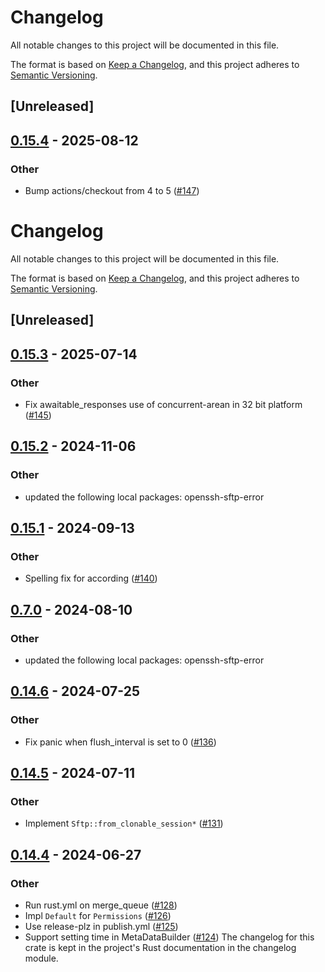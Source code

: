 # Changelog

All notable changes to this project will be documented in this file.

The format is based on [Keep a Changelog](https://keepachangelog.com/en/1.0.0/),
and this project adheres to [Semantic Versioning](https://semver.org/spec/v2.0.0.html).

## [Unreleased]

## [0.15.4](https://github.com/openssh-rust/openssh-sftp-client/compare/openssh-sftp-client-v0.15.3...openssh-sftp-client-v0.15.4) - 2025-08-12

### Other

- Bump actions/checkout from 4 to 5 ([#147](https://github.com/openssh-rust/openssh-sftp-client/pull/147))
# Changelog
All notable changes to this project will be documented in this file.

The format is based on [Keep a Changelog](https://keepachangelog.com/en/1.0.0/),
and this project adheres to [Semantic Versioning](https://semver.org/spec/v2.0.0.html).

## [Unreleased]

## [0.15.3](https://github.com/openssh-rust/openssh-sftp-client/compare/openssh-sftp-client-v0.15.2...openssh-sftp-client-v0.15.3) - 2025-07-14

### Other

- Fix awaitable_responses use of concurrent-arean in 32 bit platform ([#145](https://github.com/openssh-rust/openssh-sftp-client/pull/145))

## [0.15.2](https://github.com/openssh-rust/openssh-sftp-client/compare/openssh-sftp-client-v0.15.1...openssh-sftp-client-v0.15.2) - 2024-11-06

### Other

- updated the following local packages: openssh-sftp-error

## [0.15.1](https://github.com/openssh-rust/openssh-sftp-client/compare/openssh-sftp-client-v0.15.0...openssh-sftp-client-v0.15.1) - 2024-09-13

### Other

- Spelling fix for according ([#140](https://github.com/openssh-rust/openssh-sftp-client/pull/140))

## [0.7.0](https://github.com/openssh-rust/openssh-sftp-client/compare/openssh-sftp-client-lowlevel-v0.6.0...openssh-sftp-client-lowlevel-v0.7.0) - 2024-08-10

### Other
- updated the following local packages: openssh-sftp-error

## [0.14.6](https://github.com/openssh-rust/openssh-sftp-client/compare/openssh-sftp-client-v0.14.5...openssh-sftp-client-v0.14.6) - 2024-07-25

### Other
- Fix panic when flush_interval is set to 0 ([#136](https://github.com/openssh-rust/openssh-sftp-client/pull/136))

## [0.14.5](https://github.com/openssh-rust/openssh-sftp-client/compare/openssh-sftp-client-v0.14.4...openssh-sftp-client-v0.14.5) - 2024-07-11

### Other
- Implement `Sftp::from_clonable_session*` ([#131](https://github.com/openssh-rust/openssh-sftp-client/pull/131))

## [0.14.4](https://github.com/openssh-rust/openssh-sftp-client/compare/openssh-sftp-client-v0.14.3...openssh-sftp-client-v0.14.4) - 2024-06-27

### Other
- Run rust.yml on merge_queue ([#128](https://github.com/openssh-rust/openssh-sftp-client/pull/128))
- Impl `Default` for `Permissions` ([#126](https://github.com/openssh-rust/openssh-sftp-client/pull/126))
- Use release-plz in publish.yml ([#125](https://github.com/openssh-rust/openssh-sftp-client/pull/125))
- Support setting time in MetaDataBuilder ([#124](https://github.com/openssh-rust/openssh-sftp-client/pull/124))
The changelog for this crate is kept in the project's Rust documentation in the changelog module.

